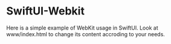 # SwiftUI-Webkit
Here is a simple example of WebKit usage in SwiftUI. Look at www/index.html to change its content accroding to your needs.
